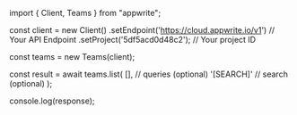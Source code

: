 import { Client, Teams } from "appwrite";

const client = new Client()
    .setEndpoint('https://cloud.appwrite.io/v1') // Your API Endpoint
    .setProject('5df5acd0d48c2'); // Your project ID

const teams = new Teams(client);

const result = await teams.list(
    [], // queries (optional)
    '[SEARCH]' // search (optional)
);

console.log(response);
